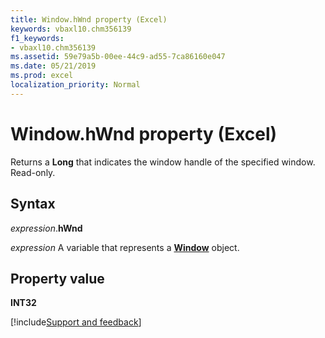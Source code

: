 ```yaml
---
title: Window.hWnd property (Excel)
keywords: vbaxl10.chm356139
f1_keywords:
- vbaxl10.chm356139
ms.assetid: 59e79a5b-00ee-44c9-ad55-7ca86160e047
ms.date: 05/21/2019
ms.prod: excel
localization_priority: Normal
---
```



# Window.hWnd property (Excel)

Returns a **Long** that indicates the window handle of the specified window. Read-only.


## Syntax

_expression_.**hWnd**

_expression_ A variable that represents a **[Window](Excel.Window.md)** object.


## Property value

**INT32**




[!include[Support and feedback](~/includes/feedback-boilerplate.md)]